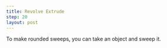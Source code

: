 ```yaml
---
title: Revolve Extrude 
step: 20
layout: post
---
```


To make rounded sweeps, you can take an object and sweep it.

<script src="https://gist.github.com/madhephaestus/09fb097936b17118641b5e22ee55e76e.js"></script>

